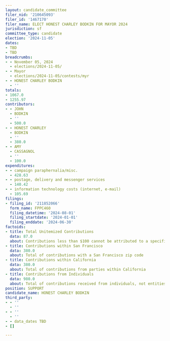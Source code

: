 ```yaml
---
layout: candidate_committee
filer_nid: '210645093'
filer_id: '1467170'
filer_name: ELECT HONEST CHARLEY BODKIN FOR MAYOR 2024
jurisdiction: sf
committee_type: candidate
election: '2024-11-05'
dates:
- TBD
- TBD
breadcrumbs:
- - November 05, 2024
  - elections/2024-11-05/
- - Mayor
  - elections/2024-11-05/contests/myr
- - HONEST CHARLEY BODKIN
  - ''
totals:
- 1067.0
- 1255.97
contributors:
- - JOHN
  - BODKIN
  - ''
  - 500.0
- - HONEST CHARLEY
  - BODKIN
  - ''
  - 380.0
- - AMY
  - CASSAGNOL
  - ''
  - 100.0
expenditures:
- - campaign paraphernalia/misc.
  - 428.63
- - postage, delivery and messenger services
  - 140.42
- - information technology costs (internet, e-mail)
  - 105.69
filings:
- filing_id: '211852066'
  form_name: FPPC460
  filing_datetime: '2024-08-01'
  filing_startdate: '2024-01-01'
  filing_enddate: '2024-06-30'
factoids:
- title: Total Unitemized Contributions
  data: 87.0
  about: Contributions less than $100 cannot be attributed to a specific individual
- title: Contributions within San Francisco
  data: 380.0
  about: Total of contributions with a San Francisco zip code
- title: Contributions within California
  data: 380.0
  about: Total of contributions from parties within California
- title: Contributions from Individuals
  data: 980.0
  about: Total of contributions received from individuals, not entities
position: SUPPORT
candidate_name: HONEST CHARLEY BODKIN
third_party:
- - ''
  - ''
- - ''
  - ''
- - data_dates TBD
- []

---
```


